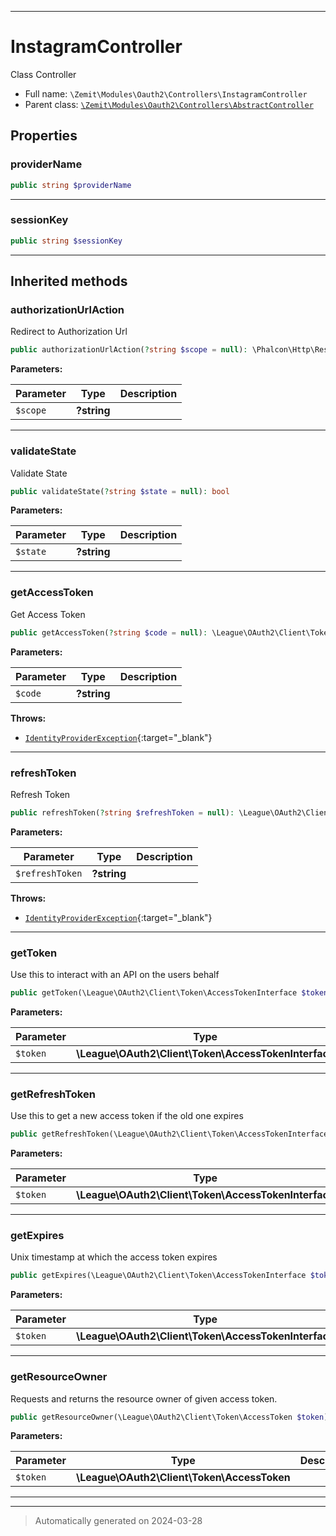 ***

# InstagramController

Class Controller



* Full name: `\Zemit\Modules\Oauth2\Controllers\InstagramController`
* Parent class: [`\Zemit\Modules\Oauth2\Controllers\AbstractController`](./AbstractController.md)



## Properties


### providerName



```php
public string $providerName
```






***

### sessionKey



```php
public string $sessionKey
```






***



## Inherited methods


### authorizationUrlAction

Redirect to Authorization Url

```php
public authorizationUrlAction(?string $scope = null): \Phalcon\Http\ResponseInterface
```








**Parameters:**

| Parameter | Type | Description |
|-----------|------|-------------|
| `$scope` | **?string** |  |





***

### validateState

Validate State

```php
public validateState(?string $state = null): bool
```








**Parameters:**

| Parameter | Type | Description |
|-----------|------|-------------|
| `$state` | **?string** |  |





***

### getAccessToken

Get Access Token

```php
public getAccessToken(?string $code = null): \League\OAuth2\Client\Token\AccessTokenInterface
```








**Parameters:**

| Parameter | Type | Description |
|-----------|------|-------------|
| `$code` | **?string** |  |




**Throws:**

- [`IdentityProviderException`](https://oauth2-client.thephpleague.com/){:target="_blank"}



***

### refreshToken

Refresh Token

```php
public refreshToken(?string $refreshToken = null): \League\OAuth2\Client\Token\AccessTokenInterface
```








**Parameters:**

| Parameter | Type | Description |
|-----------|------|-------------|
| `$refreshToken` | **?string** |  |




**Throws:**

- [`IdentityProviderException`](https://oauth2-client.thephpleague.com/){:target="_blank"}



***

### getToken

Use this to interact with an API on the users behalf

```php
public getToken(\League\OAuth2\Client\Token\AccessTokenInterface $token): string
```








**Parameters:**

| Parameter | Type | Description |
|-----------|------|-------------|
| `$token` | **\League\OAuth2\Client\Token\AccessTokenInterface** |  |





***

### getRefreshToken

Use this to get a new access token if the old one expires

```php
public getRefreshToken(\League\OAuth2\Client\Token\AccessTokenInterface $token): ?string
```








**Parameters:**

| Parameter | Type | Description |
|-----------|------|-------------|
| `$token` | **\League\OAuth2\Client\Token\AccessTokenInterface** |  |





***

### getExpires

Unix timestamp at which the access token expires

```php
public getExpires(\League\OAuth2\Client\Token\AccessTokenInterface $token): ?int
```








**Parameters:**

| Parameter | Type | Description |
|-----------|------|-------------|
| `$token` | **\League\OAuth2\Client\Token\AccessTokenInterface** |  |





***

### getResourceOwner

Requests and returns the resource owner of given access token.

```php
public getResourceOwner(\League\OAuth2\Client\Token\AccessToken $token): \League\OAuth2\Client\Provider\ResourceOwnerInterface
```








**Parameters:**

| Parameter | Type | Description |
|-----------|------|-------------|
| `$token` | **\League\OAuth2\Client\Token\AccessToken** |  |





***


***
> Automatically generated on 2024-03-28
